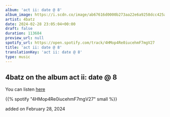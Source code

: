 ```yaml
---
album: 'act ii: date @ 8'
album_image: https://i.scdn.co/image/ab67616d0000b273aa22e6a9258dcc425a4a5019
artist: 4batz
date: 2024-02-28 23:05:04+00:00
draft: false
duration: 113684
preview_url: null
spotify_url: https://open.spotify.com/track/4HMop4Re0iucehmF7mgV27
title: 'act ii: date @ 8'
translationKey: 'act ii: date @ 8'
type: music
---
```


## 4batz on the album act ii: date @ 8

You can listen [here](https://open.spotify.com/track/4HMop4Re0iucehmF7mgV27)

{{% spotify "4HMop4Re0iucehmF7mgV27" small %}}

added on February 28, 2024